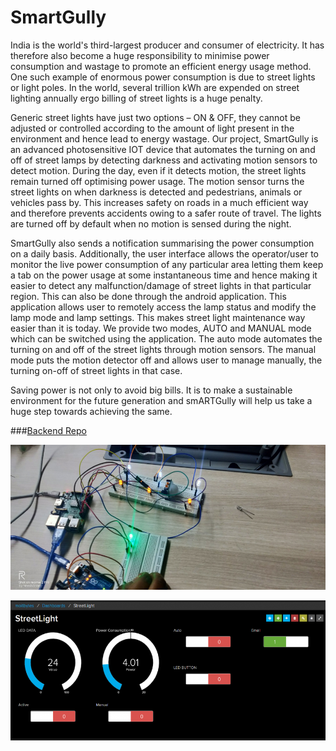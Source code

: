# SmartGully

India is the world's third-largest producer and consumer of electricity. It has therefore also become a huge responsibility to minimise power consumption and wastage to promote an efficient energy usage method. One such example of enormous power consumption is due to street lights or light poles. In the world, several trillion kWh are expended on street lighting annually ergo billing of street lights is a huge penalty. 

Generic street lights have just two options – ON & OFF, they cannot be adjusted or controlled according to the amount of light present in the environment and hence lead to energy wastage. Our project, SmartGully is an advanced photosensitive IOT device that automates the turning on and off of street lamps by detecting darkness and activating motion sensors to detect motion. During the day, even if it detects motion, the street lights remain turned off optimising power usage. The motion sensor turns the street lights on when darkness is detected and pedestrians, animals or vehicles pass by. This increases safety on roads in a much efficient way and therefore prevents accidents owing to a safer route of travel. The lights are turned off by default when no motion is sensed during the night. 

SmartGully also sends a notification summarising the power consumption on a daily basis. Additionally, the user interface allows the operator/user to monitor the live power consumption of any particular area letting them keep a tab on the power usage at some instantaneous time and hence making it easier to detect any malfunction/damage of street lights in that particular region. This can also be done through the android application. This application allows user to remotely access the lamp status and modify the lamp mode and lamp settings. This makes street light maintenance way easier than it is today. We provide two modes, AUTO and MANUAL mode which can be switched using the application. The auto mode automates the turning on and off of the street lights through motion sensors. The manual mode puts the motion detector off and allows user to manage manually, the turning on-off of street lights in that case. 

Saving power is not only to avoid big bills. It is to make a sustainable environment for the future generation and smARTGully will help us take a huge step towards achieving the same.

###[Backend Repo](https://git.zerobot.xyz/anantankur/gullyarApi)

![Image of device](Screenshots/Device_snip_2.png)

![Image of adafruit](Screenshots/Adafruit_dashboard_snip.PNG)
